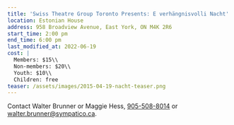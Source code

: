 ```yaml
---
title: 'Swiss Theatre Group Toronto Presents: E verhängnisvolli Nacht'
location: Estonian House
address: 958 Broadview Avenue, East York, ON M4K 2R6
start_time: 2:00 pm
end_time: 6:00 pm
last_modified_at: 2022-06-19
cost: |
  Members: $15\\
  Non-members: $20\\
  Youth: $10\\
  Children: free
teaser: /assets/images/2015-04-19-nacht-teaser.png
---
```


Contact Walter Brunner or Maggie Hess, [905-508-8014][tel] or
<walter.brunner@sympatico.ca>.

[tel]: <tel:905-508-8014>
